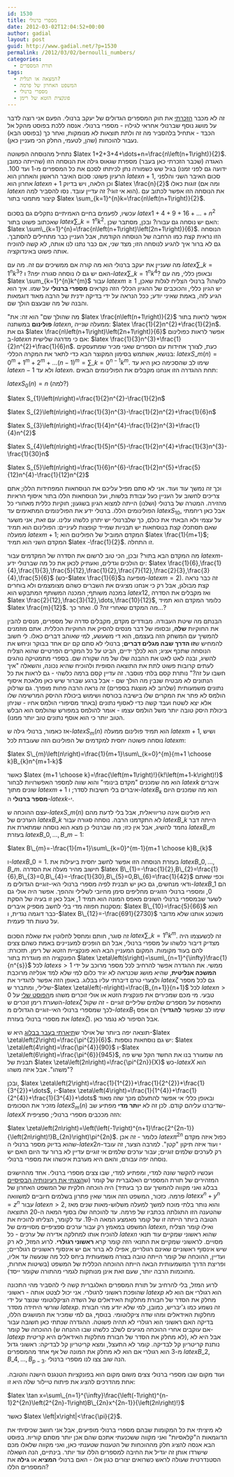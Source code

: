 ```yaml
---
id: 1530
title: מספרי ברנולי
date: 2012-03-02T12:04:52+00:00
author: gadial
layout: post
guid: http://www.gadial.net/?p=1530
permalink: /2012/03/02/bernoulli_numbers/
categories:
  - תורת המספרים
tags:
  - המצאה או תגלית?
  - המשפט האחרון של פרמה
  - מספרי ברנולי
  - פונקצית הזטא של רימן
---
```

זה לא מכבר [הזכרתי](http://www.gadial.net/?p=1516) את חוק המספרים הגדולים של יעקב ברנולי. הפעם אני רוצה לדבר על מושג נוסף שברנולי אחראי לגילויו - מספרי ברנולי. אנסה ללכת בפוסט מהקל אל הכבד - אתחיל בלהסביר מה זה ולתת תוצאות לא מנומקות, ואחר כך (בפוסט הבא) נעבור להוכחות (שהן, לטעמי, החלק הכי מעניין כאן).

נתחיל מהנוסחה הפשוטה $latex 1+2+3+4+\dots+n=\frac{n\left(n+1\right)}{2}$. האגדה (שכבר הזכרתי כאן בעבר) מספרת שגאוס גילה את הנוסחה הזו (שהייתה כמובן ידועה גם לפני זמנו) בגיל שש כשמורה נתן לכיתתו לסכם את כל המספרים מ-1 ועד 100. הרעיון פשוט: סכום האיבר הראשון והאחרון הוא $latex n+1$, סכום האיבר השני והלפני אחרון הוא $latex n+1$ וכן הלאה, ויש בדיוק $latex \frac{n}{2}$ זוגות כאלו (ומה אם $latex n$ הוא אי זוגי? זה עדיין עובד. נסו להסביר למה). את הנוסחה הזו אפשר לכתוב עם קיצור מתמטי בתור $latex \sum_{k=1}^{n}k=\frac{n\left(n+1\right)}{2}$.

עכשיו, לפעמים בחיים האמיתיים נתקלים גם בסכום $latex 1+4+9+16+\dots+n^{2}$ שאכתוב פשוט בתור $latex \sum\_{k=1}^{n}k^{2}$. האם יש נוסחה גם עבורו? ובכן, מסתבר שכן: $latex \sum\_{k=1}^{n}=\frac{n\left(n+1\right)\left(2n+1\right)}{6}$. הנוסחה הזו נראית קצת כמו הרחבה של הנוסחה הקודמת, אבל העניין כבר מתחילים להסתבך. גם לא ברור איך להגיע לנוסחה הזו; מצד שני, אם כבר נתנו לנו אותה, לא קשה להוכיח אותה פשוט באינדוקציה.

מה שעניין את יעקב ברנולי הוא מה קורה אם ממשיכים עם זה. מה עם $latex \sum\_{k=1}^{n}k^{3}$? האם יש גם לו נוסחה סגורה יפה? ו-$latex \sum\_{k=1}^{n}k^{4}$? ובאופן כללי, מה עם $latex \sum_{k=1}^{n}k^{m}$ עבור $latex m\ge1$ כלשהו? ברנולי הצליח לגלות שאכן, יש הגיון כללי, והכוכבים של ההגיון הכללי הזה נקראים **מספרי ברנולי** על שמו. איך הוא הגיע לזה, באמת שאיני יודע; ככל הנראה על ידי בדיקה ידנית של הרבה מאוד דוגמאות והבנה של מה שבעצם הולך שם.

"מה שהולך שם" הוא זה: את $latex \frac{n\left(n+1\right)}{2}$ אפשר לראות בתור **פולינום** במשתנה $latex n$, ממעלה שנייה: $latex \frac{1}{2}n^{2}+\frac{1}{2}n$. גם את $latex \frac{n\left(n+1\right)\left(2n+1\right)}{6}$ אפשר לראות כפולינום ב-$latex n$ אם כי מדרגה שלישית: $latex \frac{1}{3}n^{3}+\frac{1}{2}n^{2}+\frac{1}{6}n$. כעת, לצורך אחידות עם הספרים שאני מכיר שמתעסקים בנושא, אשתמש בסימון המקוצר הבא כדי לתאר את המקרה הכללי: $latex S\_{m}\left(n\right)=0^{m}+1^{m}+2^{m}+\dots\left(n-1\right)^{m}=\sum\_{k=0}^{n-1}k^{m}$. שימו לב שהסכימה כאן היא עד $latex n-1$ ולא עד $latex n$. תחת ההגדרה הזו אנחנו מקבלים את הפולינומים הבאים:

$latex S_{0}\left(n\right)=n$ (למה?)

$latex S_{1}\left(n\right)=\frac{1}{2}n^{2}-\frac{1}{2}n$

$latex S_{2}\left(n\right)=\frac{1}{3}n^{3}-\frac{1}{2}n^{2}+\frac{1}{6}n$

$latex S_{3}\left(n\right)=\frac{1}{4}n^{4}-\frac{1}{2}n^{3}+\frac{1}{4}n^{2}$

$latex S_{4}\left(n\right)=\frac{1}{5}n^{5}-\frac{1}{2}n^{4}+\frac{1}{3}n^{3}-\frac{1}{30}n$

$latex S_{5}\left(n\right)=\frac{1}{6}n^{6}-\frac{1}{2}n^{5}+\frac{5}{12}n^{4}-\frac{1}{12}n^{2}$

וכך זה נמשך עוד ועוד. אני לא סתם מפיל עליכם את הנוסחאות המפחידות הללו; אתם צריכים לחשוב על העניין כעל עבודת בלשות, ועל הנוסחאות הללו בתור איסוף הראיות מהזירה. המטרה של ברנולי (ושלנו) הייתה למצוא הגיון בשגעון; חוקיות כללית מאחורי כל הפולינומים הללו. ברנולי ידע את הפולינומים המתאימים עד $latex S_{10}$, אבל כאן ריחמתי על עצמי ולא הבאתי את כולם, כך שלברנולי יש יתרון כלשהו עלינו. עם זאת, אני משער שאם תסתכלו קצת בנוסחאות יש תבניות שמייד קופצות לעיניים: הפולינום הוא תמיד ממעלה $latex m+1$; המקדם המוביל של הפולינום הוא $latex \frac{1}{m+1}$; המקדם השני הוא תמיד $latex -\frac{1}{2}$. זו התחלה.

מה המקדם הבא בתור? ובכן, הכי טוב לרשום את הסדרה של המקדמים עבור $latex m$-ים הולכים וגדלים, ואעתיק לכאן את כל מה שברנולי ידע: $latex \frac{1}{6},\frac{1}{4},\frac{1}{3},\frac{5}{12},\frac{1}{2},\frac{7}{12},\frac{2}{3},\frac{3}{4},\frac{5}{6}$ (כש-$latex \frac{1}{6}$מופיעה ב-$latex m=2$). זה כבר נראה קצת מבולגן, אבל רק כי אנחנו מציגים את השברים כשהם מצומצמים ולא בוחרים במכנה משותף; המכנה המשותף המתבקש הוא $latex 12$, ואז מקבלים את הסדרה $latex \frac{2}{12},\frac{3}{12},\dots,\frac{10}{12}$, כלומר המקדם הוא תמיד $latex \frac{m}{12}$. מה המקדם שאחרי זה? 0. ואחר כך&#8230;?

הבנתם מה שיטת העבודה. מבודדים מקדם, מקבלים סדרה של מספרים, מנסים להבין את החוקיות **שלה**, ובסופו של דבר מנסים להסיק את החוקיות הכללית. אתם מוזמנים להמשיך עם המשחק הזה בעצמם, הוא די משעשע, למי שאוהב דברים כאלו. לי חשוב להמחיש ש**זו הדרך שבה מגלים דברים**; ברנולי לא סתם קם יום אחד בבוקר וניחש את הנוסחה שתכף אציג; הוא לכלך ידיים, הביט על כל המקרים הפרטיים שהוא הצליח להשיג, ובנה לאט לאט את ההבנה שלו של מה שקורה שם. בספרי מתמטיקה נוהגים לעתים קרובות פשוט לתת את התוצאה הסופית ולהוכיח שהיא נכונה, והשאלה "איך חשבו על זה?" נותרת קסם בלתי מוסבר. זה עדיין קסם ברמה כלשהי - גם לראות את כל הנתונים לא מבטיח שנבין מה הולך שם - אבל ברגע שברור שיש כאן מלאכת איסוף נתונים משמעותית (שלרוב לא מוצגת בספרים) זה נראה הרבה פחות מופרך. גם שרלוק הולמס לא פתר את המקרים שלו בישיבה בכורסה ושימוש ביכולת ההיסק המרשימה שלו אלא יצא לשטח ועבד קשה כדי לאסוף נתונים (באחד מסיפורי הולמס אחיו - שניחן ביכולת היסק טובה יותר משל הולמס עצמו - אומר להולמס במפורש שהולמס הוא הבלש הטוב יותר כי הוא אוסף נתונים טוב יותר ממנו).

אז כאמור, ברנולי גילה ש-$latex S_{m}\left(n\right)$ הוא תמיד פולינום ממעלה $latex m+1$, ושיש נוסחה פשוטה יחסית למקדמים של הפולינום הזה שעובדת לכל $latex m$:

$latex S\_{m}\left(n\right)=\frac{1}{m+1}\sum\_{k=0}^{m}{m+1 \choose k}B_{k}n^{m+1-k}$

כאשר $latex {m+1 \choose k}=\frac{\left(m+1\right)!}{k!\left(m+1-k\right)!}$ הוא מה שמכנים "מקדם בינומי" והוא שווה למספר האפשרויות לבחור $latex k$ איברים שונים מתוך $latex m+1$ איברים בלי חשיבות לסדר; ו-$latex B_{k}$ הוא מה שמכנים היום **מספר ברנולי** ה-$latex k$-י.

עצם ההוכחה ש-$latex S\_{m}\left(n\right)$ היא פולינום אינה טריוויאלית, אבל בלי לדעת מהם הערכים של $latex B\_{k}$ לא התקדמנו הרבה. נוסחה סגורה עבור $latex B\_{k}$ הייתה דבר נחמד להשיג, אבל אין כזו; מה שברנולי כן מצא הוא נוסחה שמתארת את $latex B\_{m}$ בעזרת $latex B\_{0},\dots,B\_{m-1}$:

$latex B\_{m}=-\frac{1}{m+1}\sum\_{k=0}^{m-1}{m+1 \choose k}B_{k}$

ו-$latex B\_{0}=1$. בעזרת הנוסחה הזו אפשר לחשב יחסית ביעילות את $latex B\_{0},\dots,B\_{m}$. חישוב מהיר מעלה את הסדרה $latex B\_{1}=-\frac{1}{2},B\_{2}=\frac{1}{6},B\_{3}=0,B\_{4}=-\frac{1}{30},B\_{5}=0,B\_{6}=\frac{1}{42}$ וכפי שאתם ודאי מנחשים, גם כאן יש תבנית לפיה מספרי ברנולי האי-זוגיים הגדולים מ-$latex B\_{1}$ הם 0, ומספרי ברנולי הזוגיים מחליפים סימן מחיובי לשלילי וההפך. אפשר היה אולי גם לשער שבמספרי ברנולי השונים מאפס המונה הוא תמיד 1, אבל כאן זו בעיה של הסקת מסקנות חפוזה מדי בלי לחשב מספיק איברים: $latex B\_{10}=\frac{5}{66}$ הוא כבר דוגמה נגדית, ו-$latex B\_{12}=-\frac{691}{2730}$ משכנע אותנו שלא מדובר על טעות חד פעמית.

זה סוגר, חותם ומחסל לחלוטין את שאלת הסכום $latex \sum\_{k=1}^{n}k^{m}$. זה לכשעצמו היה מצדיק דיבור כלשהו על מספרי ברנולי, אבל הם הופכים למעניינים באמת כשהם צצים להם בעוד מקומות. המקום המעניין הבא הוא פונקציית הזטא של רימן. תזכורת: הפונקציה הזו מוגדרת בתור $latex \zeta\left(s\right)=\sum\_{n=1}^{\infty}\frac{1}{n^{s}}$ לכל $latex s>1$ ממשי. את ההגדרה אפשר להרחיב לכל מספר מרוכב על ידי **המשכה אנליטית**, שהיא מושג שכנראה לא יגיד כלום למי שלא למד אנליזה מרוכבת ולצערי טרם דיברתי עליו בבלוג. באופן הזה אפשר להגדיר את $latex \zeta$ גם לכל מספר שלילי, ומתברר ש-$latex \zeta\left(-n\right)=\frac{B_{n+1}}{n+1}$ לכל $latex n>0$ טבעי. מי מכם שמכירים את פונקצית הזטא או אולי זוכרים משהו מ[הפוסט שלי](http://www.gadial.net/?p=339) על השערת רימן זוכרים ש-$latex \zeta$ מתאפסת על מספרים שלמים שליליים זוגיים - זה שקול לכך שמספרי ברנולי האי-זוגיים הגדולים מ-$latex B_{1}$ הם אפס (שימו לב שאפשר **להגדיר** את מספרי ברנולי בעזרת $latex \zeta$). אבל הסיפור לא נגמר כאן.

תוצאה יפה ביותר של אוילר ש[תיארתי בעבר בבלוג](http://www.gadial.net/?p=393) היא ש-$latex \zeta\left(2\right)=\frac{\pi^{2}}{6}$. יש גם נוסחאות נוספות: $latex \zeta\left(4\right)=\frac{\pi^{4}}{90}$ ו-$latex \zeta\left(6\right)=\frac{\pi^{6}}{945}$, מה שמעורר בנו את החשד הקל שיש פה תבנית של $latex \zeta\left(2n\right)=\frac{\pi^{2n}}{X}$ כש-$latex X$ הוא "משהו". אבל איזה משהו?

ובכן, $latex \zeta\left(2\right)=\frac{1}{1^{2}}+\frac{1}{2^{2}}+\frac{1}{3^{2}}+\dots$, ו-$latex \zeta\left(4\right)=\frac{1}{1^{4}}+\frac{1}{2^{4}}+\frac{1}{3^{4}}+\dots$ ובאופן כללי אי אפשר להתעלם מכך שזה מאוד מזכיר את הסכומים $latex S_{m}\left(n\right)$ שדיברנו עליהם קודם. לכן זה לא **יותר מדי** מפתיע שב-$latex X$ הזה מככבים מספרי ברנולי; ספציפית:

$latex \zeta\left(2n\right)=\left(\left(-1\right)^{n+1}\frac{2^{2n-1}}{\left(2n\right)!}B_{2n}\right)\pi^{2n}$. כלומר - זה אכן $latex \pi^{2n}$ כפול איזה מקדם שהוא בדיוק מספר ברנולי ה-$latex 2n$-י ועוד איזה תיקון "קטן". למרבה הצער, זה עובד רק לערכים שלמים זוגיים; עבור ערכים שלמים אי זוגיים עדיין לא ברור עד היום האם יש נוסחה יפה עבורם, והאם היא מערבת איכשהו את מספרי ברנולי.

ועכשיו להקשר שונה למדי, ומפתיע למדי, שבו צצים מספרי ברנולי. אחד מההישגים המזהירים של תורת המספרים האלגברית של קומר (ש[הצגתי את רעיונותיה הבסיסיים](http://www.gadial.net/?p=1281) בבלוג ואני מקווה להמשיך עם כך בעתיד) היה הוכחה חלקית של המשפט האחרון של פרמה. כזכור, המשפט הזה אומר שאין פתרון בשלמים חיוביים למשוואה $latex x^{n}+y^{n}=z^{n}$ עבור $latex n>2$, והוא נותר בלתי מוכח למשך למעלה משלוש-מאות שנים מאז שהטענה הזו התגלתה בכתביו של פרמה. עד להוכחה שלו בסוף המאה ה-20 התוצאה הטובה ביותר הייתה זו של קומר מאמצע המאה ה-19. עד לקומר, הצליחו להוכיח את המשפט במאמץ רק עבור ערכים ספציפיים מסויימים של $latex n$, ואילו קומר הצליח להוכיח אותו למחלקה אדירה של ערכים - כל $latex n$ שהוא ראשוני שמקיים עוד תנאי מסויים. לראשוני שמקיים את התנאי הזה קומר קרא **ראשוני רגולרי**. לרוע המזל, לא רק שיש אינסוף ראשוניים שאינם רגולריים, אפילו לא ברור אם יש אינסוף ראשוניים רגולריים; ועדיין, ההוכחה של קומר הייתה טובה בצורה משמעותית ביחס לכל מה שנעשה עד אליו, ופריצת הדרך המשמעותית הבאה הייתה ההוכחה הכללית של המשפט (בשיטות אחרות, מחוכמות הרבה יותר, שעם זאת אינן מנותקות לגמרי מהתורה שקומר ייסד).

לרוע המזל, בלי להרחיב על תורת המספרים האלגברית קשה לי להסביר מהי התכונה שהופכת ראשוני לרגולרי. אני יכול לצטט אותה - ראשוני $latex p$ הוא רגולרי אם הוא לא מחלק את הסדר של חבורת מחלקות האידאלים של השדה הציקלוטומי שנוצר על ידי שורשי היחידה מסדר $latex p$. זה נשמע כמו ג'יבריש, כמובן, למי שלא יודע מהי חבורת מחלקות האידאלים ומהו שדה ציקלוטומי. בנוסף, גם למי שמכיר את המושגים הללו, בדיקה האם ראשוני הוא רגולרי לא תהיה פשוטה. ההגדרה שנתתי כאן חשובה עבור ההוכחה של קומר (אם עוקבים אחרי ההוכחה מגיעים לשלב כלשהו שבו ההנחה ש-$latex p$ לא מחלק את הסדר של חבורת מחלקות האידאלים היא קריטית), אבל היא לא נותנת קריטריון קל לבדיקה. קומר לא התעצל, ומצא קריטריון קל לבדיקה: ראשוני גדול מ-3 הוא רגולרי אם הוא לא מחלק את המונה של אף אחד מהמספרים $latex B\_{2},B\_{4},\dots,B_{p-3}$. הנה שוב צצו לנו מספרי ברנולי.

ועוד מקום שבו מספרי ברנולי צצים משום מקום הוא בפונקציות הטנגנס הישנה והטובה. אחת מהדרכים להציג את פיתוח טיילור שלה היא זו:

$latex \tan x=\sum\_{n=1}^{\infty}\frac{\left(-1\right)^{n-1}2^{2n}\left(2^{2n}-1\right)B\_{2n}x^{2n-1}}{\left(2n\right)!}$

כאשר $latex \left|x\right|<\frac{\pi}{2}$.

לא מיציתי את כל המקומות שבהם מספרי ברנולי מופיעים, אבל אני חושב שכיסיתי את הדוגמאות ה"קלאסיות" ואני מקווה ששכנעתי אתכם שהם אכן יותר מסתם קוריוז. בפוסט הבא אנסה להציג חלק מההוכחות של הטענות שטענתי כאן, ואני מקווה שלאלו מכם שישרדו אותן זה יגדיל את החיבה למספרים הללו עוד יותר. בינתיים, הנה השאלה הסטנדרטית שעולה לראש כשרואים יצורים כגון אלו - האם ברנולי **המציא** או **גילה** את המספרים הללו?